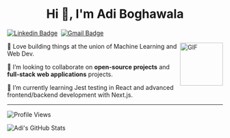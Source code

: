 <h1 align="center">Hi 👋, I'm Adi Boghawala</h1>

[![Linkedin Badge](https://img.shields.io/badge/linkedin%20-%230077B5.svg?&style=for-the-badge&logo=linkedin&logoColor=white)][linkedin]&nbsp;
[![Gmail Badge](https://img.shields.io/badge/-gmail-EA4335?style=for-the-badge&logo=Gmail&logoColor=white)][mail]


<img align="right" height="100px" alt="GIF" src="https://media.giphy.com/media/zVb0n3YCIAFLTxOsd5/giphy.gif" />


🤖 Love building things at the union of Machine Learning and Web Dev.

👯 I’m looking to collaborate on **open-source projects** and **full-stack web applications** projects.

🌱 I’m currently learning Jest testing in React and advanced frontend/backend development with Next.js.

---

![Profile Views](https://komarev.com/ghpvc/?username=Adi-204)

![Adi's GitHub Stats](https://github-readme-stats.vercel.app/api?username=Adi-204&show_icons=true)  


[linkedin]: https://www.linkedin.com/in/adi-boghawala/
[mail]: mailto:boghawalaadi@gmail.com
